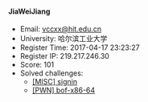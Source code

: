 #### JiaWeiJiang  

* Email: vccxx@hit.edu.cn  
* University: 哈尔滨工业大学  
* Register Time: 2017-04-17 23:23:27  
* Register IP: 219.217.246.30  
* Score: 101  
* Solved challenges: 
  * [[MISC] signin](https://github.com/SniperOJ/Challenges/blob/master/web/signin.json)  
  * [[PWN] bof-x86-64](https://github.com/SniperOJ/Challenges/blob/master/web/bof-x86-64.json)  
